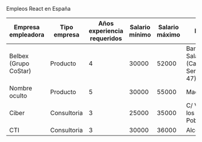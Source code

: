 Empleos React en España

| Empresa empleadora | Tipo empresa | Años experiencia requeridos | Salario mínimo | Salario máximo | Lugar | Porcentaje remoto | Capa de datos | Azucar sintáctico | Testing | Backend | Url oferta or Email del reclutador |
| --------------------  | -----------  | --------------------------  | -------------  | -------------  | ----------------------------------  | ----------------  | ------------  | ----------------  | ------  | ------  | --------------------------------- |
| Belbex (Grupo CoStar) | Producto | 4 | 30000 | 52000 | Barrio Salamanca (Calle Serrano 47) | 20 | Redux | ES6 | Otro | Node | nsanchez@talentsearchpeople.com |
| Nombre oculto | Producto | 5 | 30000 | 55000 | Madrid | 20 | GraphQL | ES6 | Jest | Node | teresa.quintana@e-frontiers.ie |
| Ciber | Consultoria | 3 | 25000 | 35000 | C/ Vía de los Poblados 1 | 20 | Otra | Typescript | Otro | Java | ana.galego@ciberexperis.es |
| CTI | Consultoria | 3 | 30000 | 36000 | Alcobendas | 0 | Redux | Elm | Otro | Java | rrhh@ctisoluciones.com |